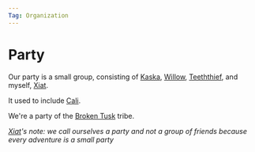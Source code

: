 ```yaml
---
Tag: Organization
---
```

# Party
Our party is a small group, consisting of [Kaska](questforthefrozenflame/docs/Backstory/Party-Members/Kaska.md), [Willow](questforthefrozenflame/docs/Backstory/Party-Members/Willow.md), [Teeththief](questforthefrozenflame/docs/Backstory/Party-Members/Teeththief.md), and myself, [Xiat](questforthefrozenflame/docs/Backstory/Party-Members/Xiat.md).

It used to include [Cali](questforthefrozenflame/docs/Backstory/Party-Members/Cali.md).

We're a party of the [Broken Tusk](questforthefrozenflame/docs/Backstory/Organizations/Broken-Tusk.md) tribe.

*[Xiat](questforthefrozenflame/docs/Backstory/Party-Members/Xiat.md)'s note: we call ourselves a party and not a group of friends because every adventure is a small party*